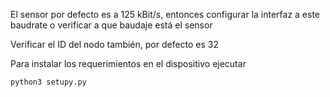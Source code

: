 El sensor por defecto es a 125 kBit/s, entonces configurar la interfaz a este baudrate o verificar a que baudaje está el sensor

Verificar el ID del nodo también, por defecto es 32

Para instalar los requerimientos en el dispositivo ejecutar 

```
python3 setupy.py
```


